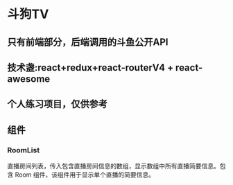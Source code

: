 # 斗狗TV
## 只有前端部分，后端调用的斗鱼公开API
## 技术盏:react+redux+react-routerV4 + react-awesome
## 个人练习项目，仅供参考


## 组件
### RoomList
直播房间列表，传入包含直播房间信息的数组，显示数组中所有直播简要信息。包含 Room 组件，该组件用于显示单个直播的简要信息。

